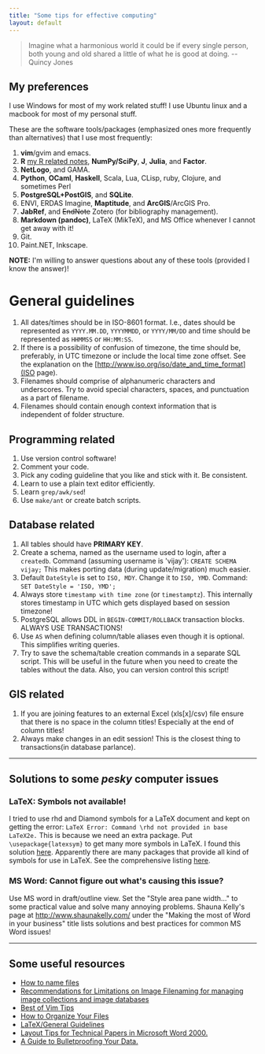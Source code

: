 ```yaml
---
title: "Some tips for effective computing"
layout: default
---
```



> Imagine what a harmonious world it could be if every single
> person, both young and old shared a little of what he is good at
> doing.
> -- Quincy Jones

## My preferences

I use Windows for most of my work related stuff! I use Ubuntu linux
and a macbook for most of my personal stuff.

These are the software tools/packages (emphasized ones more frequently than alternatives) that I use most frequently:

1. **vim**/gvim and emacs.
1. **R** [my R related notes](NOTES_R), **NumPy/SciPy**, **J**, **Julia**, and **Factor**.
1. **NetLogo**, and GAMA.
1. **Python**, **OCaml**, **Haskell**, Scala, Lua, CLisp,   ruby, Clojure, and sometimes Perl
1. **PostgreSQL+PostGIS**, and **SQLite**.
1. ENVI, ERDAS Imagine, **Maptitude**, and **ArcGIS**/ArcGIS Pro.
1. **JabRef**, and ~~EndNote~~ Zotero (for bibliography management).
1. **Markdown (pandoc)**, LaTeX (MikTeX), and MS Office whenever I cannot get away with it!
1. Git.
1. Paint.NET, Inkscape.

**NOTE:** I'm willing to answer questions about any of these tools (provided I know the answer)!

# General guidelines

1. All dates/times should be in ISO-8601 format. I.e., dates should be represented as `YYYY.MM.DD`, `YYYYMMDD`, or `YYYY/MM/DD` and time should be represented as `HHMMSS` or `HH:MM:SS`.
1. If there is a possibility of confusion of timezone, the time should be, preferably, in UTC timezone or include the local time zone offset.  See the explanation on the [http://www.iso.org/iso/date_and_time_format](ISO page).
1. Filenames should comprise of alphanumeric characters and underscores.  Try to avoid special characters, spaces, and punctuation as a part of filename.
1. Filenames should contain enough context information that is independent of folder structure.

## Programming related

1. Use version control software!
1. Comment your code.
1. Pick any coding guideline that you like and stick with it.  Be consistent.
1. Learn to use a plain text editor efficiently.
1. Learn `grep/awk/sed`!
1. Use `make/ant` or create batch scripts.

## Database related

1. All tables should have **PRIMARY KEY**.
1. Create a schema, named as the username used to login, after a `createdb`. Command (assuming username is 'vijay'): `CREATE SCHEMA vijay;` This makes porting data (during update/migration) much easier.
1. Default `DateStyle` is set to `ISO, MDY`. Change it to `ISO, YMD`. Command: `SET DateStyle = 'ISO, YMD';`
1. Always store `timestamp with time zone` (or `timestamptz`). This internally stores timestamp in UTC which gets displayed based on session timezone!
1. PostgreSQL allows DDL in `BEGIN-COMMIT/ROLLBACK` transaction blocks.  ALWAYS USE TRANSACTIONS!
1. Use `AS` when defining column/table aliases even though it is optional.  This simplifies writing queries.
1. Try to save the schema/table creation commands in a separate SQL script.  This will be useful in the future when you need to create the tables without the data. Also, you can version control this script!

## GIS related

1. If you are joining features to an external Excel (xls[x]/csv) file ensure that there is no space in the column titles! Especially at the end of column titles!  
1. Always make changes in an edit session! This is the closest thing <!-- similar --> to transactions(in database parlance).

* * * * * 

## Solutions to some _pesky_ computer issues

### LaTeX: Symbols not available!

I tried to use rhd and Diamond symbols for a LaTeX document and kept on getting the error: `LaTeX Error: Command \rhd not provided in base LaTeX2e.` This is because we need an extra package. Put `\usepackage{latexsym}` to get many more symbols in LaTeX.
I found this solution [here](http://www.cs.cmu.edu/~nbeckman/problem.html).  Apparently there are many packages that provide all kind of symbols for use in LaTeX. See the comprehensive listing [here](http://carroll.aset.psu.edu/pub/CTAN/info/symbols/comprehensive/symbols-a4.pdf).  

### MS Word: Cannot figure out what's causing this issue?

Use MS word in draft/outline view. Set the "Style area pane width..." to some practical value and solve many annoying problems. Shauna Kelly's page at <http://www.shaunakelly.com/> under the "Making the most of Word in your business" title lists solutions and best practices for common MS Word issues!

* * * * *


## Some useful resources

- [How to name files](https://speakerdeck.com/jennybc/how-to-name-files)
- [Recommendations for Limitations on Image Filenaming for managing image collections and image databases](http://www.controlledvocabulary.com/imagedatabases/filename_limits.html)
- [Best of Vim Tips](http://rayninfo.co.uk/vimtips.html)
- [How to Organize Your Files](http://www.cs.jhu.edu/~jason/advice/how-to-organize-your-files.html)
- [LaTeX/General Guidelines](http://en.wikibooks.org/wiki/LaTeX/General_Guidelines)
- [Layout Tips for Technical Papers in Microsoft Word 2000.](http://research.microsoft.com/en-us/um/people/jckrumm/word%20tips/technical%20publishing.htm)
- [A Guide to Bulletproofing Your Data.](https://github.com/propublica/guides/blob/master/data-bulletproofing.md)</a>

